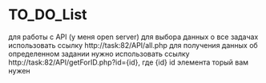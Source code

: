 # TO_DO_List
для работы с API (у меня open server)
для выбора данных о все задачах использовать ссылку http://task:82/API/all.php
для получения данных об определенном задании нужно использовать ссылку http://task:82/API/getForID.php?id={id}, где {id} id элемента торый вам нужен
